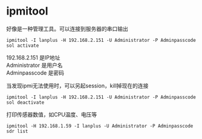 ipmitool
=========
好像是一种管理工具。可以连接到服务器的串口输出
```
ipmitool -I lanplus -H 192.168.2.151 -U Administrator -P Adminpasscode sol activate
```
192.168.2.151 是IP地址  
Administrator 是用户名  
Adminpasscode 是密码  

当发现ipmi无法使用时，可以另起session，kill掉现在的连接
```
ipmitool -I lanplus -H 192.168.2.151 -U Administrator -P Adminpasscode sol deactivate
```

打印传感器数值，如CPU温度、电压等

```
ipmitool -H 192.168.1.59 -I lanplus -U Administrator -P Adminpasscode sdr list
```
